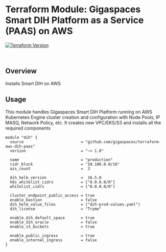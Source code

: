 # Terraform Module: Gigaspaces Smart DIH Platform as a Service (PAAS) on AWS

[![Terraform Version](https://img.shields.io/badge/Terraform-%3E%3D1.6.5-blue.svg)](https://www.terraform.io)

<br/>

## Overview

Installs Smart DIH on AWS

## Usage

This module handles Gigaspaces Smart DIH Platform running on AWS Kubernetes Engine cluster creation and configuration with Node Pools, IP MASQ, Network Policy, etc.
    It creates new VPC/EKS/S3 and installs all the required components

```hcl
module "dih" {
  source                         = "github.com/gigaspaces/terraform-aws-dih-paas"
  version                        = "~> 1.0"

  name                           = "production"
  cidr_block                     = "10.100.0.0/16"
  azs_count                      =  3

  dih_helm_version               =  16.5.0
  k8s_whitelist_cidrs            = ["0.0.0.0/0"]
  whitelist_cidrs                = ["0.0.0.0/0"]

  cluster_endpoint_public_access = true
  enable_bastion                 = false
  dih_helm_value_files           = ["dih-prod-values.yaml"]
  dih_license                    = "Tryme"

  enable_dih_default_space       = true
  enable_dih_oracle              = false
  enable_s3_buckets              = true

  enable_public_ingress          = true
  enable_internal_ingress        = false
}
